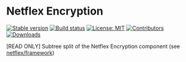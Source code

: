 # Netflex Encryption

<a href="https://packagist.org/packages/netflex/encryption"><img src="https://img.shields.io/packagist/v/netflex/encryption?label=stable" alt="Stable version"></a>
<a href="https://github.com/netflex-sdk/framework/actions/workflows/split_monorepo.yaml"><img src="https://github.com/netflex-sdk/framework/actions/workflows/split_monorepo.yaml/badge.svg" alt="Build status"></a>
<a href="https://opensource.org/licenses/MIT"><img src="https://img.shields.io/github/license/netflex-sdk/log.svg" alt="License: MIT"></a>
<a href="https://github.com/netflex-sdk/sdk/graphs/contributors"><img src="https://img.shields.io/github/contributors/netflex-sdk/sdk.svg?color=green" alt="Contributors"></a>
<a href="https://packagist.org/packages/netflex/encryption/stats"><img src="https://img.shields.io/packagist/dm/netflex/encryption" alt="Downloads"></a>

[READ ONLY] Subtree split of the Netflex Encryption component (see [netflex/framework](https://github.com/netflex-sdk/framework))